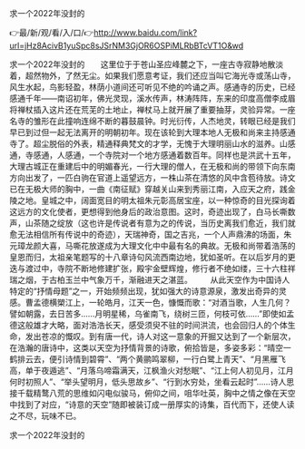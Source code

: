 求一个2022年没封的

👉最/新/观/看/入/口/👉http://www.baidu.com/link?url=jHz8AcivB1yuSpc8sJSrNM3GjOR6OSPiMLRbBTcVT1O&wd

求一个2022年没封的　　这里位于于苍山圣应峰麓之下，一座古寺寂静地散淡着，超然物外，了然无尘。如果我们愿意考证，我们还应当叫它海光寺或荡山寺，风生水起，鸟影轻盈，林荫小道间还可听见不绝的吟诵之声。感通寺的历史，已经感通千年――南诏初年，佛光灵现，溪水传声，林涛阵阵，东来的印度高僧李成眉将禅杖插入这片还在荒芜的土地止，禅杖马上就开展了重要抽芽，灵验异常。一座名寺的雏形在此撞响连绵不断的暮鼓晨钟。时光衍传，人杰地灵，转眼已经是我们早已到过但一起无法离开的明朝初年。现在该轮到大理本地人无极和尚来主持感通寺了。超尘脱俗的外表，精通释典梵文的才学，无愧于大理明丽山水的滋养。山感通，寺感通，人感通，一个寺院对一个地方感通着数百年。同样也是洪武十五年，大理古城正在重建后中的明媚春光，一行大理的僧人，在无极和尚的带领下向东南方向出发了，一匹白驹在官道上遥望远方，一株山茶在清悠的风中含苞待放。诗文已在无极大师的胸中，一曲《南征赋》穿越关山来到秀丽江南，入应天之府，践金陵之地。皇城之中，阔面宽目的明太祖朱元彰高居宝座，以一种惊奇的目光探询着这远方的文化使者，更想得到他身后的政治意图。这时，奇迹出现了，白马长嘶数声，山茶随之绽放（这也许是传说者有意为之的传说，当历史离我们愈近，我们就愈无法相信所有传说中的奇迹），天瑞神奇，国之吉兆，一个人声鼎沸的场面，朱元璋龙颜大喜，马嘶花放遂成为大理文化中中最有名的典故。无极和尚带着浩荡的皇恩而归，太祖亲笔题写的十八章诗句风流西南边地，犹如圣听。在以后岁月的更迭与渡过中，寺院不断地修建扩张，殿宇金壁辉煌，修行者不绝如缕，三十六柱祥瑞之烟，于古柏玉兰中气象万千，渐融进天之湛蓝。
　　从此天空作为中国诗人特定的“抒情母题”之一，开始频频出现，犹如强大的诗意源泉，激发出奇异的灵感。曹孟德横槊江上，一轮皓月，江天一色，慷慨而歌：“对酒当歌，人生几何？譬如朝露，去日苦多……月明星稀，乌雀南飞，绕树三匝，何枝可依……”即使如孟德这般雄才大略，面对浩浩长天，感受须臾不驻的时间洪流，也会回归人的个体生命，发出苍凉的慨叹。到有唐一代，诗人对这一意象的开掘又达到了一个新层次，在浩瀚的唐诗中，这类以天空为抒情背景的诗歌，俯拾皆是，多姿多彩：“晴空一鹤排云去，便引诗情到碧霄”、“两个黄鹂鸣翠柳，一行白鹭上青天”、“月黑雁飞高，单于夜遁逃”、“月落乌啼霜满天，江枫渔火对愁眠”、“江上何人初见月，江月何时初照人”、“举头望明月，低头思故乡”、“行到水穷处，坐看云起时”……诗人思接千载精鹜八荒的思维如闪电似骏马，俯仰之间，咀华吐英，胸中之情之像在天空中找到了对应，“诗意的天空”随即被装订成一册厚实的诗集，百代而下，还使人读之不尽，玩味不已。


求一个2022年没封的
